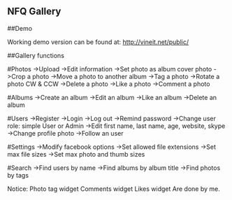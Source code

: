 ## NFQ Gallery

##Demo

Working demo version can be found at:
http://vineit.net/public/

##Gallery functions

#Photos
->Upload
->Edit information
->Set photo as album cover photo
->Crop a photo
->Move a photo to another album
->Tag a photo
->Rotate a photo CW & CCW
->Delete a photo
->Like a photo
->Comment a photo

#Albums
->Create an album
->Edit an album
->Like an album
->Delete an album

#Users
->Register
->Login
->Log out
->Remind password
->Change user role: simple User or Admin
->Edit first name, last name, age, website, skype
->Change profile photo
->Follow an user

#Settings
->Modify facebook options
->Set allowed file extensions
->Set max file sizes
->Set max photo and thumb sizes

#Search
->Find users by name
->Find albums by album title
->Find photos by tags

Notice:
Photo tag widget
Comments widget
Likes widget
Are done by me.

